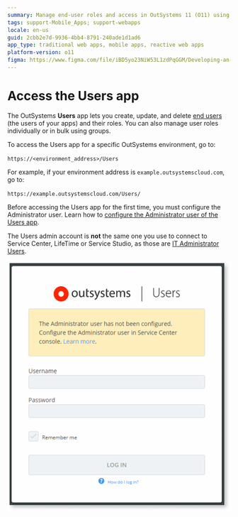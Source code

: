 ```yaml
---
summary: Manage end-user roles and access in OutSystems 11 (O11) using the Users app by visiting your specific environment URL.
tags: support-Mobile_Apps; support-webapps
locale: en-us
guid: 2cbb2e7d-9936-4bb4-8791-240ade1d1ad6
app_type: traditional web apps, mobile apps, reactive web apps
platform-version: o11
figma: https://www.figma.com/file/iBD5yo23NiW53L1zdPqGGM/Developing-an-Application?type=design&node-id=280%3A44&mode=design&t=vStGeN187wwjAjiU-1
---
```


# Access the Users app

The OutSystems **Users** app lets you create, update, and delete [end users](intro.md) (the users of your apps) and their roles. You can also manage user roles individually or in bulk using groups.

To access the Users app for a specific OutSystems environment, go to:

`https://<environment_address>/Users`

For example, if your environment address is `example.outsystemscloud.com`, go to:

`https://example.outsystemscloud.com/Users/`

Before accessing the Users app for the first time, you must configure the Administrator user. Learn how to [configure the Administrator user of the Users app](configure-admin.md).

<div class="info" markdown="1">

The Users admin account is **not** the same one you use to connect to Service Center, LifeTime or Service Studio, as those are [IT Administrator Users](../../manage-platform-app-lifecycle/manage-it-teams/intro.md).

</div>

![Screenshot of the Users app first login screen prompting for Administrator configuration](images/users-app-first-login-usr.png "Users App First Login Screen")

